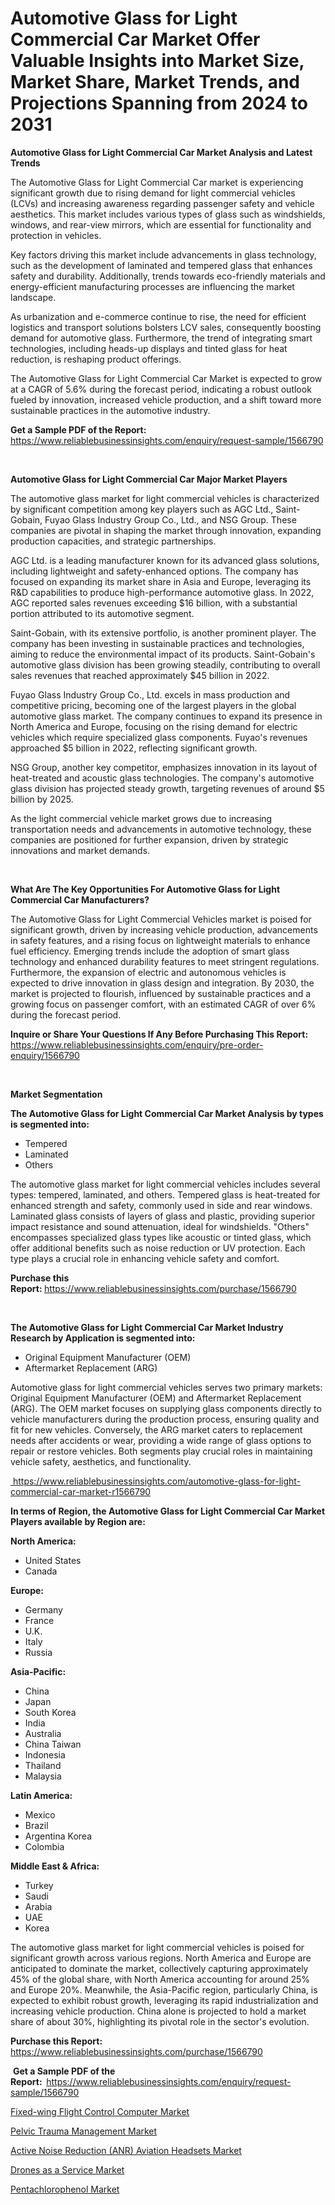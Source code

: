 <p><h1>Automotive Glass for Light Commercial Car Market Offer Valuable Insights into Market Size, Market Share, Market Trends, and Projections Spanning from 2024 to 2031</h1></p><p><strong>Automotive Glass for Light Commercial Car Market Analysis and Latest Trends</strong></p>
<p><p>The Automotive Glass for Light Commercial Car market is experiencing significant growth due to rising demand for light commercial vehicles (LCVs) and increasing awareness regarding passenger safety and vehicle aesthetics. This market includes various types of glass such as windshields, windows, and rear-view mirrors, which are essential for functionality and protection in vehicles. </p><p>Key factors driving this market include advancements in glass technology, such as the development of laminated and tempered glass that enhances safety and durability. Additionally, trends towards eco-friendly materials and energy-efficient manufacturing processes are influencing the market landscape. </p><p>As urbanization and e-commerce continue to rise, the need for efficient logistics and transport solutions bolsters LCV sales, consequently boosting demand for automotive glass. Furthermore, the trend of integrating smart technologies, including heads-up displays and tinted glass for heat reduction, is reshaping product offerings. </p><p>The Automotive Glass for Light Commercial Car Market is expected to grow at a CAGR of 5.6% during the forecast period, indicating a robust outlook fueled by innovation, increased vehicle production, and a shift toward more sustainable practices in the automotive industry.</p></p>
<p><strong>Get a Sample PDF of the Report:&nbsp;</strong> <a href="https://www.reliablebusinessinsights.com/enquiry/request-sample/1566790">https://www.reliablebusinessinsights.com/enquiry/request-sample/1566790</a></p>
<p>&nbsp;</p>
<p><strong>Automotive Glass for Light Commercial Car Major Market Players</strong></p>
<p><p>The automotive glass market for light commercial vehicles is characterized by significant competition among key players such as AGC Ltd., Saint-Gobain, Fuyao Glass Industry Group Co., Ltd., and NSG Group. These companies are pivotal in shaping the market through innovation, expanding production capacities, and strategic partnerships.</p><p>AGC Ltd. is a leading manufacturer known for its advanced glass solutions, including lightweight and safety-enhanced options. The company has focused on expanding its market share in Asia and Europe, leveraging its R&D capabilities to produce high-performance automotive glass. In 2022, AGC reported sales revenues exceeding $16 billion, with a substantial portion attributed to its automotive segment.</p><p>Saint-Gobain, with its extensive portfolio, is another prominent player. The company has been investing in sustainable practices and technologies, aiming to reduce the environmental impact of its products. Saint-Gobain's automotive glass division has been growing steadily, contributing to overall sales revenues that reached approximately $45 billion in 2022.</p><p>Fuyao Glass Industry Group Co., Ltd. excels in mass production and competitive pricing, becoming one of the largest players in the global automotive glass market. The company continues to expand its presence in North America and Europe, focusing on the rising demand for electric vehicles which require specialized glass components. Fuyao's revenues approached $5 billion in 2022, reflecting significant growth.</p><p>NSG Group, another key competitor, emphasizes innovation in its layout of heat-treated and acoustic glass technologies. The company's automotive glass division has projected steady growth, targeting revenues of around $5 billion by 2025.</p><p>As the light commercial vehicle market grows due to increasing transportation needs and advancements in automotive technology, these companies are positioned for further expansion, driven by strategic innovations and market demands.</p></p>
<p>&nbsp;</p>
<p><strong>What Are The Key Opportunities For Automotive Glass for Light Commercial Car Manufacturers?</strong></p>
<p><p>The Automotive Glass for Light Commercial Vehicles market is poised for significant growth, driven by increasing vehicle production, advancements in safety features, and a rising focus on lightweight materials to enhance fuel efficiency. Emerging trends include the adoption of smart glass technology and enhanced durability features to meet stringent regulations. Furthermore, the expansion of electric and autonomous vehicles is expected to drive innovation in glass design and integration. By 2030, the market is projected to flourish, influenced by sustainable practices and a growing focus on passenger comfort, with an estimated CAGR of over 6% during the forecast period.</p></p>
<p><strong>Inquire or Share Your Questions If Any Before Purchasing This Report:</strong> <a href="https://www.reliablebusinessinsights.com/enquiry/pre-order-enquiry/1566790">https://www.reliablebusinessinsights.com/enquiry/pre-order-enquiry/1566790</a></p>
<p>&nbsp;</p>
<p><strong>Market Segmentation</strong></p>
<p><strong>The Automotive Glass for Light Commercial Car Market Analysis by types is segmented into:</strong></p>
<p><ul><li>Tempered</li><li>Laminated</li><li>Others</li></ul></p>
<p><p>The automotive glass market for light commercial vehicles includes several types: tempered, laminated, and others. Tempered glass is heat-treated for enhanced strength and safety, commonly used in side and rear windows. Laminated glass consists of layers of glass and plastic, providing superior impact resistance and sound attenuation, ideal for windshields. "Others" encompasses specialized glass types like acoustic or tinted glass, which offer additional benefits such as noise reduction or UV protection. Each type plays a crucial role in enhancing vehicle safety and comfort.</p></p>
<p><strong>Purchase this Report:&nbsp;</strong><a href="https://www.reliablebusinessinsights.com/purchase/1566790">https://www.reliablebusinessinsights.com/purchase/1566790</a></p>
<p>&nbsp;</p>
<p><strong>The Automotive Glass for Light Commercial Car Market Industry Research by Application is segmented into:</strong></p>
<p><ul><li>Original Equipment Manufacturer (OEM)</li><li>Aftermarket Replacement (ARG)</li></ul></p>
<p><p>Automotive glass for light commercial vehicles serves two primary markets: Original Equipment Manufacturer (OEM) and Aftermarket Replacement (ARG). The OEM market focuses on supplying glass components directly to vehicle manufacturers during the production process, ensuring quality and fit for new vehicles. Conversely, the ARG market caters to replacement needs after accidents or wear, providing a wide range of glass options to repair or restore vehicles. Both segments play crucial roles in maintaining vehicle safety, aesthetics, and functionality.</p></p>
<p><a href="https://www.reliablebusinessinsights.com/automotive-glass-for-light-commercial-car-market-r1566790">&nbsp;https://www.reliablebusinessinsights.com/automotive-glass-for-light-commercial-car-market-r1566790</a></p>
<p><strong>In terms of Region, the Automotive Glass for Light Commercial Car Market Players available by Region are:</strong></p>
<p>
    <p> <strong> North America: </strong>
        <ul>
            <li>United States</li>
            <li>Canada</li>
        </ul>
        </p> 
    <p> <strong> Europe: </strong>
        <ul>
            <li>Germany</li>
            <li>France</li>
            <li>U.K.</li>
            <li>Italy</li>
            <li>Russia</li>
        </ul>
        </p> 
    <p> <strong> Asia-Pacific: </strong>
        <ul>
            <li>China</li>
            <li>Japan</li>
            <li>South Korea</li>
            <li>India</li>
            <li>Australia</li>
            <li>China Taiwan</li>
            <li>Indonesia</li>
            <li>Thailand</li>
            <li>Malaysia</li>
        </ul>
        </p> 
    <p> <strong> Latin America: </strong>
        <ul>
            <li>Mexico</li>
            <li>Brazil</li>
            <li>Argentina Korea</li>
            <li>Colombia</li>
        </ul>
        </p> 
    <p> <strong> Middle East & Africa: </strong>
        <ul>
            <li>Turkey</li>
            <li>Saudi</li>
            <li>Arabia</li>
            <li>UAE</li>
            <li>Korea</li>
        </ul>
    </p>
    </p>
<p><p>The automotive glass market for light commercial vehicles is poised for significant growth across various regions. North America and Europe are anticipated to dominate the market, collectively capturing approximately 45% of the global share, with North America accounting for around 25% and Europe 20%. Meanwhile, the Asia-Pacific region, particularly China, is expected to exhibit robust growth, leveraging its rapid industrialization and increasing vehicle production. China alone is projected to hold a market share of about 30%, highlighting its pivotal role in the sector's evolution.</p></p>
<p><strong>Purchase this Report: </strong><a href="https://www.reliablebusinessinsights.com/purchase/1566790">https://www.reliablebusinessinsights.com/purchase/1566790</a></p>
<p>&nbsp;<strong>Get a Sample PDF of the Report:&nbsp;&nbsp;</strong><a href="https://www.reliablebusinessinsights.com/enquiry/request-sample/1566790">https://www.reliablebusinessinsights.com/enquiry/request-sample/1566790</a></p>
<p><strong></strong></p>
<p><p><a href="https://medium.com/@emma_paterson_grant/strategic-market-insights-into-the-global-fixed-wing-flight-control-computer-market-2024-2031-734e9e2ca3ea">Fixed-wing Flight Control Computer Market</a></p><p><a href="https://www.linkedin.com/pulse/insights-pelvic-trauma-management-market-size-which-expanding-i2zje">Pelvic Trauma Management Market</a></p><p><a href="https://medium.com/@emma_paterson_grant/active-noise-reduction-anr-aviation-headsets-market-a-global-and-regional-analysis-focus-on-2c6d3123bb9d">Active Noise Reduction (ANR) Aviation Headsets Market</a></p><p><a href="https://issuu.com/reportprime-2/docs/drones-as-a-service-market-size-203_2b2a5084f56e77">Drones as a Service Market</a></p><p><a href="https://www.linkedin.com/pulse/what-current-future-prospects-pentachlorophenol-market-iobne">Pentachlorophenol Market</a></p></p>